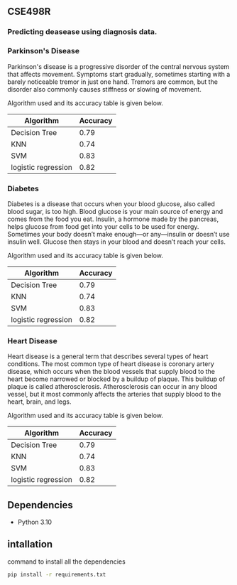 ## CSE498R
### Predicting deasease using diagnosis data.
### Parkinson's Disease
Parkinson's disease is a progressive disorder of the central nervous system that affects movement. Symptoms start gradually, sometimes starting with a barely noticeable tremor in just one hand. Tremors are common, but the disorder also commonly causes stiffness or slowing of movement.

Algorithm used and its accuracy table is given below.

| Algorithm | Accuracy |
|-----------|----------|
| Decision Tree | 0.79 |
| KNN | 0.74 |
| SVM | 0.83 |
| logistic regression | 0.82 |

### Diabetes
Diabetes is a disease that occurs when your blood glucose, also called blood sugar, is too high. Blood glucose is your main source of energy and comes from the food you eat. Insulin, a hormone made by the pancreas, helps glucose from food get into your cells to be used for energy. Sometimes your body doesn’t make enough—or any—insulin or doesn’t use insulin well. Glucose then stays in your blood and doesn’t reach your cells.

Algorithm used and its accuracy table is given below.

| Algorithm | Accuracy |
|-----------|----------|
| Decision Tree | 0.79 |
| KNN | 0.74 |
| SVM | 0.83 |
| logistic regression | 0.82 |

### Heart Disease
Heart disease is a general term that describes several types of heart conditions. The most common type of heart disease is coronary artery disease, which occurs when the blood vessels that supply blood to the heart become narrowed or blocked by a buildup of plaque. This buildup of plaque is called atherosclerosis. Atherosclerosis can occur in any blood vessel, but it most commonly affects the arteries that supply blood to the heart, brain, and legs.

Algorithm used and its accuracy table is given below.

| Algorithm | Accuracy |
|-----------|----------|
| Decision Tree | 0.79 |
| KNN | 0.74 |
| SVM | 0.83 |
| logistic regression | 0.82 |

Dependencies
------------
* Python 3.10

intallation
-----------
command to install all the dependencies
```bash
pip install -r requirements.txt
```

